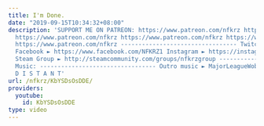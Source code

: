 ```yaml
---
title: I'm Done.
date: "2019-09-15T10:34:32+08:00"
description: 'SUPPORT ME ON PATREON: https://www.patreon.com/nfkrz https://www.patreon.com/nfkrz
  https://www.patreon.com/nfkrz https://www.patreon.com/nfkrz https://www.patreon.com/nfkrz
  https://www.patreon.com/nfkrz --------------------------------- Twitch ► http://www.twitch.tv/nfkrz
  Facebook ► https://www.facebook.com/NFKRZ1 Instagram ► https://instagram.com/roman_nfkrz/
  Steam Group ► http://steamcommunity.com/groups/nfkrzgroup ---------------------------------
  Music: --------------------------------- Outro music ► MajorLeagueWobs/Holder -
  D I S T A N T'
url: /nfkrz/KbYSDsOsDDE/
providers:
  youtube:
    id: KbYSDsOsDDE
type: video
---
```

